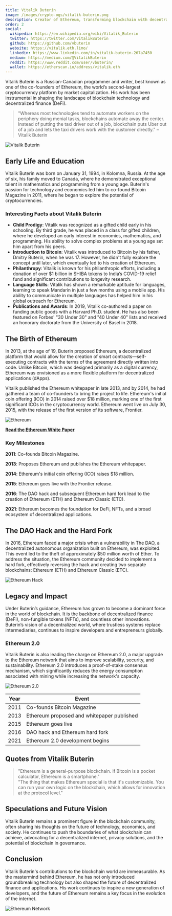 ```yaml
---
title: Vitalik Buterin
image: /images/crypto-ogs/vitalik-buterin.png
description: Creator of Ethereum, transforming blockchain with decentralized finance and smart contracts.
order: 2
social:
  wikipedia: https://en.wikipedia.org/wiki/Vitalik_Buterin
  twitter: https://twitter.com/VitalikButerin
  github: https://github.com/vbuterin
  website: https://vitalik.eth.limo/
  linkedin: https://www.linkedin.com/in/vitalik-buterin-267a7450
  medium: https://medium.com/@VitalikButerin
  reddit: https://www.reddit.com/user/vbuterin/
  wallet: https://etherscan.io/address/vitalik.eth
---
```


Vitalik Buterin is a Russian-Canadian programmer and writer, best known as one of the co-founders of Ethereum, the world’s second-largest cryptocurrency platform by market capitalization. His work has been instrumental in shaping the landscape of blockchain technology and decentralized finance (DeFi).

> "Whereas most technologies tend to automate workers on the periphery doing menial tasks, blockchains automate away the center. Instead of putting the taxi driver out of a job, blockchain puts Uber out of a job and lets the taxi drivers work with the customer directly." – Vitalik Buterin

![Vitalik Buterin](/images/posts/vitalik-buterin.jpg)

## Early Life and Education

Vitalik Buterin was born on January 31, 1994, in Kolomna, Russia. At the age of six, his family moved to Canada, where he demonstrated exceptional talent in mathematics and programming from a young age. Buterin's passion for technology and economics led him to co-found Bitcoin Magazine in 2011, where he began to explore the potential of cryptocurrencies.

### Interesting Facts about Vitalik Buterin

- **Child Prodigy**: Vitalik was recognized as a gifted child early in his schooling. By third grade, he was placed in a class for gifted children, where he developed an early interest in economics, mathematics, and programming. His ability to solve complex problems at a young age set him apart from his peers.
- **Introduction to Bitcoin**: Vitalik was introduced to Bitcoin by his father, Dmitry Buterin, when he was 17. However, he didn't fully explore the concept until later, which eventually led to his creation of Ethereum.
- **Philanthropy**: Vitalik is known for his philanthropic efforts, including a donation of over $1 billion in SHIBA tokens to India’s COVID-19 relief fund and significant contributions to longevity research.
- **Language Skills**: Vitalik has shown a remarkable aptitude for languages, learning to speak Mandarin in just a few months using a mobile app. His ability to communicate in multiple languages has helped him in his global outreach for Ethereum.
- **Publications and Awards**: In 2019, Vitalik co-authored a paper on funding public goods with a Harvard Ph.D. student. He has also been featured on Forbes' "30 Under 30" and "40 Under 40" lists and received an honorary doctorate from the University of Basel in 2018.

## The Birth of Ethereum

In 2013, at the age of 19, Buterin proposed Ethereum, a decentralized platform that would allow for the creation of smart contracts—self-executing contracts with the terms of the agreement directly written into code. Unlike Bitcoin, which was designed primarily as a digital currency, Ethereum was envisioned as a more flexible platform for decentralized applications (dApps).

Vitalik published the Ethereum whitepaper in late 2013, and by 2014, he had gathered a team of co-founders to bring the project to life. Ethereum's initial coin offering (ICO) in 2014 raised over $18 million, marking one of the first significant ICOs in the cryptocurrency world. Ethereum went live on July 30, 2015, with the release of the first version of its software, Frontier.

![Ethereum](/images/posts/ethereum.jpg)

**[Read the Ethereum White Paper](https://ethereum.org/en/whitepaper/)**

### Key Milestones

**2011**: Co-founds Bitcoin Magazine.

**2013**: Proposes Ethereum and publishes the Ethereum whitepaper.

**2014**: Ethereum's initial coin offering (ICO) raises $18 million.

**2015**: Ethereum goes live with the Frontier release.

**2016**: The DAO hack and subsequent Ethereum hard fork lead to the creation of Ethereum (ETH) and Ethereum Classic (ETC).

**2021**: Ethereum becomes the foundation for DeFi, NFTs, and a broad ecosystem of decentralized applications.

## The DAO Hack and the Hard Fork

In 2016, Ethereum faced a major crisis when a vulnerability in The DAO, a decentralized autonomous organization built on Ethereum, was exploited. This event led to the theft of approximately $50 million worth of Ether. To address the situation, the Ethereum community decided to implement a hard fork, effectively reversing the hack and creating two separate blockchains: Ethereum (ETH) and Ethereum Classic (ETC).

![Ethereum Hack](/images/posts/hackers.jpg)

## Legacy and Impact

Under Buterin’s guidance, Ethereum has grown to become a dominant force in the world of blockchain. It is the backbone of decentralized finance (DeFi), non-fungible tokens (NFTs), and countless other innovations. Buterin’s vision of a decentralized world, where trustless systems replace intermediaries, continues to inspire developers and entrepreneurs globally.

### Ethereum 2.0

Vitalik Buterin is also leading the charge on Ethereum 2.0, a major upgrade to the Ethereum network that aims to improve scalability, security, and sustainability. Ethereum 2.0 introduces a proof-of-stake consensus mechanism, which significantly reduces the energy consumption associated with mining while increasing the network's capacity.

![Ethereum 2.0](/images/posts/ethereum-2.jpg)

| **Year** | **Event**                                  |
| -------- | ------------------------------------------ |
| 2011     | Co-founds Bitcoin Magazine                 |
| 2013     | Ethereum proposed and whitepaper published |
| 2015     | Ethereum goes live                         |
| 2016     | DAO hack and Ethereum hard fork            |
| 2021     | Ethereum 2.0 development begins            |

## Quotes from Vitalik Buterin

> "Ethereum is a general-purpose blockchain. If Bitcoin is a pocket calculator, Ethereum is a smartphone."  
> "The thing that makes Ethereum special is that it's customizable. You can run your own logic on the blockchain, which allows for innovation at the protocol level."

## Speculations and Future Vision

Vitalik Buterin remains a prominent figure in the blockchain community, often sharing his thoughts on the future of technology, economics, and society. He continues to push the boundaries of what blockchain can achieve, advocating for a decentralized internet, privacy solutions, and the potential of blockchain in governance.

## Conclusion

Vitalik Buterin's contributions to the blockchain world are immeasurable. As the mastermind behind Ethereum, he has not only introduced groundbreaking technology but also shaped the future of decentralized finance and applications. His work continues to inspire a new generation of developers, and the future of Ethereum remains a key focus in the evolution of the internet.

![Ethereum Network](/images/posts/ethereum-network.jpg)
